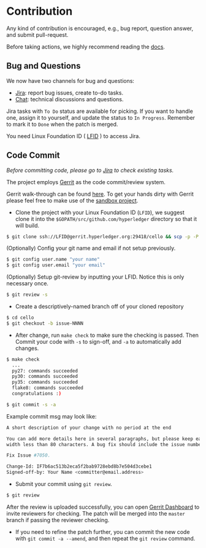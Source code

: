 # Contribution
Any kind of contribution is encouraged, e.g., bug report, question answer, and submit pull-request.

Before taking actions, we highly recommend reading the [docs](../README.md).


## Bug and Questions

We now have two channels for bug and questions:

* [Jira](https://jira.hyperledger.org/secure/RapidBoard.jspa?rapidView=111): report bug issues, create to-do tasks.
* [Chat](https://chat.hyperledger.org/channel/cello): technical discussions and questions.

Jira tasks with `To Do` status are available for picking. If you want to handle one, assign it to yourself, and update the status to `In Progress`. Remember to mark it to `Done` when the patch is merged.

You need Linux Foundation ID ( [LFID](https://identity.linuxfoundation.org/) ) to access Jira.
 
## Code Commit

*Before committing code, please go to [Jira](https://jira.hyperledger.org/secure/RapidBoard.jspa?rapidView=85) to check existing tasks.*

The project employs [Gerrit](https://gerrit.hyperledger.org) as the code commit/review system.

Gerrit walk-through can be found [here](https://www.mediawiki.org/wiki/Gerrit/Tutorial). To get your hands dirty with Gerrit please feel free to make use of the [sandbox project](https://gerrit.hyperledger.org/r/#/admin/projects/lf-sandbox). 

* Clone the project with your Linux Foundation ID (`LFID`), we suggest clone it into the `$GOPATH/src/github.com/hyperledger` directory so that it will build.

```sh
$ git clone ssh://LFID@gerrit.hyperledger.org:29418/cello && scp -p -P 29418 LFID@gerrit.hyperledger.org:hooks/commit-msg cello/.git/hooks/
```

(Optionally) Config your git name and email if not setup previously.

```sh
$ git config user.name "your name"
$ git config user.email "your email"
```

(Optionally) Setup git-review by inputting your LFID. Notice this is only necessary once.
```sh
$ git review -s
```

* Create a descriptively-named branch off of your cloned repository

```sh
$ cd cello
$ git checkout -b issue-NNNN
```

* After change, run `make check` to make sure the checking is passed. Then Commit your code with `-s` to sign-off, and `-a` to automatically add changes.

```sh
$ make check
  ...
  py27: commands succeeded
  py30: commands succeeded
  py35: commands succeeded
  flake8: commands succeeded
  congratulations :)

$ git commit -s -a
```

Example commit msg may look like:

```sh
A short description of your change with no period at the end

You can add more details here in several paragraphs, but please keep each line
width less than 80 characters. A bug fix should include the issue number.

Fix Issue #7050.

Change-Id: IF7b6ac513b2eca5f2bab9728ebd8b7e504d3cebe1
Signed-off-by: Your Name <committer@email.address>
```

* Submit your commit using `git review`.

```sh
$ git review
```

After the review is uploaded successfully, you can open [Gerrit Dashboard](https://gerrit.hyperledger.org/r/#/dashboard/self) to invite reviewers for checking. The patch will be merged into the `master` branch if passing the reviewer checking.

* If you need to refine the patch further, you can commit the new code with `git commit -a --amend`, and then repeat the `git review` command.
